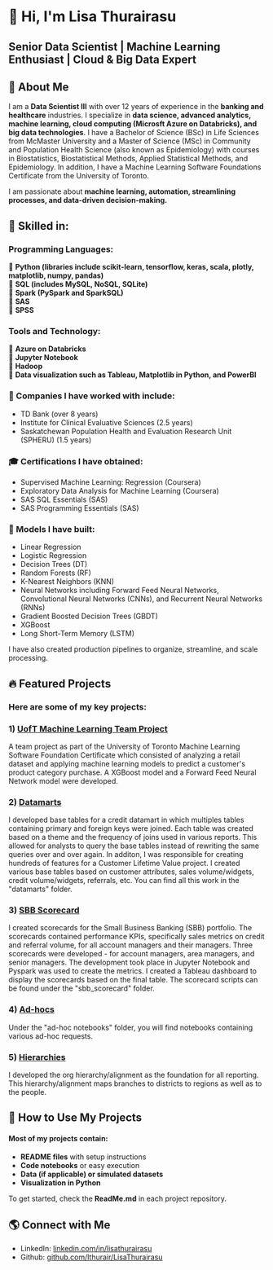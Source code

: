 # 👋 Hi, I'm Lisa Thurairasu
## Senior Data Scientist | Machine Learning Enthusiast | Cloud & Big Data Expert

## 🎉 About Me
I am a **Data Scientist III** with over 12 years of experience in the **banking and healthcare** industries. I specialize in **data science, advanced analytics, machine learning, cloud computing (Microsft Azure on Databricks), and big data technologies**. I have a Bachelor of Science (BSc) in Life Sciences from McMaster University and a Master of Science (MSc) in Community and Population Health Science (also known as Epidemiology) with courses in Biostatistics, Biostatistical Methods, Applied Statistical Methods, and Epidemiology. In addition, I have a Machine Learning Software Foundations Certificate from the University of Toronto.

I am passionate about **machine learning, automation, streamlining processes, and data-driven decision-making.**

## 📝 Skilled in: <br/>

   ### **Programming Languages:** <br/>
 🔹 **Python (libraries include scikit-learn, tensorflow, keras, scala, plotly, matplotlib, numpy, pandas)** <br/>
 🔹 **SQL (includes MySQL, NoSQL, SQLite)** <br/>
 🔹 **Spark (PySpark and SparkSQL)** <br/>
 🔹 **SAS** <br/>
 🔹 **SPSS** <br/>
 
   ### **Tools and Technology:** <br/>
🔹 **Azure on Databricks** <br/>
🔹 **Jupyter Notebook** <br/>
🔹 **Hadoop** <br/>
🔹 **Data visualization such as Tableau, Matplotlib in Python, and PowerBI** <br/>

### **🏢 Companies I have worked with include:**
- TD Bank (over 8 years)
- Institute for Clinical Evaluative Sciences (2.5 years)
- Saskatchewan Population Health and Evaluation Research Unit (SPHERU) (1.5 years)

### **🎓 Certifications I have obtained:**
- Supervised Machine Learning: Regression (Coursera)
- Exploratory Data Analysis for Machine Learning (Coursera)
- SAS SQL Essentials (SAS)
- SAS Programming Essentials (SAS)

### **📝 Models I have built:**
- Linear Regression
- Logistic Regression
- Decision Trees (DT)
- Random Forests (RF)
- K-Nearest Neighbors (KNN)
- Neural Networks including Forward Feed Neural Networks, Convolutional Neural Networks (CNNs), and Recurrent Neural Networks (RNNs)
- Gradient Boosted Decision Trees (GBDT)
- XGBoost
- Long Short-Term Memory (LSTM)

I have also created production pipelines to organize, streamline, and scale processing.

## 🔥 Featured Projects
### Here are some of my key projects:

### **1) [UofT Machine Learning Team Project](https://github.com/lthurair/Retail_Sales.git)**
A team project as part of the University of Toronto Machine Learning Software Foundation Certificate which consisted of analyzing a retail dataset and applying machine learning models to predict a customer's product category purchase. A XGBoost model and a Forward Feed Neural Network model were developed.

### **2) [Datamarts](https://github.com/lthurair/work.git)**
I developed base tables for a credit datamart in which multiples tables containing primary and foreign keys were joined. Each table was created based on a theme and the frequency of joins used in various reports. This allowed for analysts to query the base tables instead of rewriting the same queries over and over again. In additon, I was responsible for creating hundreds of features for a Customer Lifetime Value project. I created various base tables based on customer attributes, sales volume/widgets, credit volume/widgets, referrals, etc. You can find all this work in the "datamarts" folder.

### **3) [SBB Scorecard](https://github.com/lthurair/work.git)**
I created scorecards for the Small Business Banking (SBB) portfolio. The scorecards contained performance KPIs, specifically sales metrics on credit and referral volume, for all account managers and their managers. Three scorecards were developed - for account managers, area managers, and senior managers. The development took place in Jupyter Notebook and Pyspark was used to create the metrics. I created a Tableau dashboard to display the scorecards based on the final table. The scorecard scripts can be found under the "sbb_scorecard" folder.

### **4) [Ad-hocs](https://github.com/lthurair/work.git)**
Under the "ad-hoc notebooks" folder, you will find notebooks containing various ad-hoc requests.

### **5) [Hierarchies](https://github.com/lthurair/work.git)**
I developed the org hierarchy/alignment as the foundation for all reporting. This hierarchy/alignment maps branches to districts to regions as well as to the people.


## 🚀 How to Use My Projects
#### Most of my projects contain:
- **README files** with setup instructions
- **Code notebooks** or easy execution
- **Data (if applicable) or simulated datasets**
- **Visualization in Python**

To get started, check the **ReadMe.md** in each project repository.

## 🌎 Connect with Me
- LinkedIn: [linkedin.com/in/lisathurairasu](https://linkedin.com/in/lisathurairasu)
- Github: [github.com/lthurair/LisaThurairasu](https://github.com/lthurair/LisaThurairasu)


